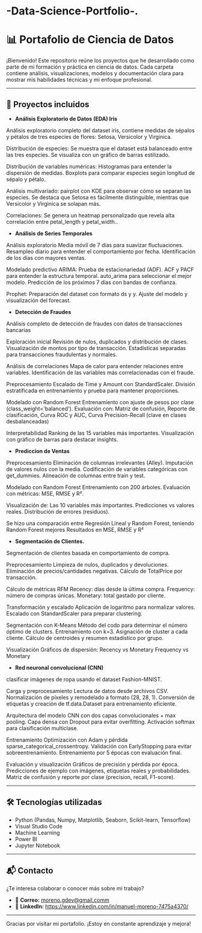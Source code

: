# -Data-Science-Portfolio-.

# 📊 Portafolio de Ciencia de Datos

¡Bienvenido! Este repositorio reúne los proyectos que he desarrollado como parte de mi formación y práctica en ciencia de datos. Cada carpeta contiene análisis, visualizaciones, modelos y documentación clara para mostrar mis habilidades técnicas y mi enfoque profesional.

---

## 📁 Proyectos incluidos

- **Análisis Exploratorio de Datos (EDA) Iris**
  
Análisis exploratorio completo del dataset iris, contiene medidas de sépalos y pétalos de tres especies de flores: Setosa, Versicolor y Virginica. 

Distribución de especies:
Se muestra que el dataset está balanceado entre las tres especies.
Se visualiza con un gráfico de barras estilizado.

Distribución de variables numéricas:
Histogramas para entender la dispersión de medidas.
Boxplots para comparar especies según longitud de sépalo y pétalo.

Análisis multivariado:
pairplot con KDE para observar cómo se separan las especies.
Se destaca que Setosa es fácilmente distinguible, mientras que Versicolor y Virginica se solapan más.

Correlaciones:
Se genera un heatmap personalizado que revela alta correlación entre petal_length y petal_width..

- **Análisis de Series Temporales**
  
Análisis exploratorio
Media móvil de 7 días para suavizar fluctuaciones.
Resampleo diario para entender el comportamiento por fecha.
Identificación de los días con mayores ventas.

Modelado predictivo
ARIMA:
Prueba de estacionariedad (ADF).
ACF y PACF para entender la estructura temporal.
auto_arima para seleccionar el mejor modelo.
Predicción de los próximos 7 días con bandas de confianza.

Prophet:
Preparación del dataset con formato ds y y.
Ajuste del modelo y visualización del forecast.


- **Detección de Fraudes**

Análisis completo de detección de fraudes con datos de transacciones bancarias

Exploración inicial
Revisión de nulos, duplicados y distribución de clases.
Visualización de montos por tipo de transacción.
Estadísticas separadas para transacciones fraudulentas y normales.

Análisis de correlaciones
Mapa de calor para entender relaciones entre variables.
Identificación de las variables más correlacionadas con el fraude.

Preprocesamiento
Escalado de Time y Amount con StandardScaler.
División estratificada en entrenamiento y prueba para mantener proporciones.

Modelado con Random Forest
Entrenamiento con ajuste de pesos por clase (class_weight='balanced').
Evaluación con: Matriz de confusión, Reporte de clasificación, Curva ROC y AUC, Curva Precision-Recall (clave en clases desbalanceadas)

Interpretabilidad
Ranking de las 15 variables más importantes.
Visualización con gráfico de barras para destacar insights.

- **Prediccion de Ventas**
  
Preprocesamiento
Eliminación de columnas irrelevantes (Alley).
Imputación de valores nulos con la media.
Codificación de variables categóricas con get_dummies.
Alineación de columnas entre train y test.

Modelado con Random Forest
Entrenamiento con 200 árboles.
Evaluación con métricas: MSE, RMSE y R².

Visualización de:
Las 10 variables más importantes.
Predicciones vs valores reales.
Distribución de errores (residuos).

Se hizo una comparación entre Regresión Lineal y Random Forest, teniendo Random Forest mejores Resultados en MSE, RMSE y R²

- **Segmentación de Clientes.**

Segmentación de clientes basada en comportamiento de compra.

Preprocesamiento
Limpieza de nulos, duplicados y devoluciones.
Eliminación de precios/cantidades negativas.
Cálculo de TotalPrice por transacción.

Cálculo de métricas RFM
Recency: días desde la última compra.
Frequency: número de compras únicas.
Monetary: total gastado por cliente.

Transformación y escalado
Aplicación de logaritmo para normalizar valores.
Escalado con StandardScaler para preparar clustering.

Segmentación con K-Means
Método del codo para determinar el número óptimo de clusters.
Entrenamiento con k=3.
Asignación de cluster a cada cliente.
Cálculo de centroides y resumen estadístico por grupo.

Visualización
Gráficos de dispersión:
Recency vs Monetary
Frequency vs Monetary

- **Red neuronal convolucional (CNN)**

clasificar imágenes de ropa usando el dataset Fashion-MNIST. 

Carga y preprocesamiento
Lectura de datos desde archivos CSV.
Normalización de píxeles y remodelado a formato (28, 28, 1).
Conversión de etiquetas y creación de tf.data.Dataset para entrenamiento eficiente.

Arquitectura del modelo
CNN con dos capas convolucionales + max pooling.
Capa densa con Dropout para evitar overfitting.
Activación softmax para clasificación multiclase.

Entrenamiento
Optimización con Adam y pérdida sparse_categorical_crossentropy.
Validación con EarlyStopping para evitar sobreentrenamiento.
Entrenamiento por 5 épocas con evaluación final.

Evaluación y visualización
Gráficos de precisión y pérdida por época.
Predicciones de ejemplo con imágenes, etiquetas reales y probabilidades.
Matriz de confusión y reporte por clase (precision, recall, F1-score).

---

## 🛠️ Tecnologías utilizadas

- Python (Pandas, Numpy, Matplotlib, Seaborn, Scikit-learn, Tensorflow)
- Visual Studio Code
- Machine Learning
- Power BI
- Jupyter Notebook

---

## 📬 Contacto

¿Te interesa colaborar o conocer más sobre mi trabajo?

- 📧 **Correo:** moreno.gdev@gmail.comm  
- 💼 **LinkedIn:** https://www.linkedin.com/in/manuel-moreno-7475a4370/

---

Gracias por visitar mi portafolio. ¡Estoy en constante aprendizaje y mejora!
